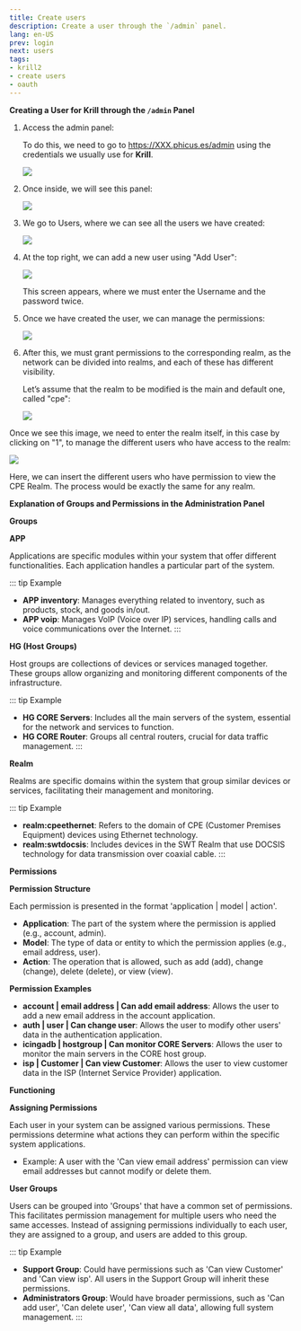 ```yaml
---
title: Create users
description: Create a user through the `/admin` panel.
lang: en-US
prev: login
next: users
tags:
- krill2
- create users
- oauth
---
```


**Creating a User for Krill through the `/admin` Panel**

1.  Access the admin panel:

    To do this, we need to go to <https://XXX.phicus.es/admin> using the credentials we usually use for **Krill**.

    ![](/img/admin-users/admin-login.png)

2.  Once inside, we will see this panel:

    ![](/img/admin-users/admin-menu.png)

3.  We go to Users, where we can see all the users we have created:

    ![](/img/admin-users/admin-users-list.png)

4.  At the top right, we can add a new user using "Add User":

    ![](/img/admin-users/admin-add-user.png)

    This screen appears, where we must enter the Username and the password twice.

5.  Once we have created the user, we can manage the permissions:

    ![](/img/admin-users/admin-change-user.png)

6.  After this, we must grant permissions to the corresponding realm, as the network can be divided into realms, and each of these has different visibility.

    Let’s assume that the realm to be modified is the main and default one, called "cpe":

    ![](/img/admin-users/admin-change-realm.png)

Once we see this image, we need to enter the realm itself, in this case by clicking on "1", to manage the different users who have access to the realm:

![](/img/admin-users/admin-users-realm.png)

Here, we can insert the different users who have permission to view the CPE Realm. The process would be exactly the same for any realm.

**Explanation of Groups and Permissions in the Administration Panel**

**Groups**

**APP**

Applications are specific modules within your system that offer different functionalities. Each application handles a particular part of the system.

::: tip Example   
 - **APP inventory**: Manages everything related to inventory, such as products, stock, and goods in/out.
  - **APP voip**: Manages VoIP (Voice over IP) services, handling calls and voice communications over the Internet.
:::

**HG (Host Groups)**

Host groups are collections of devices or services managed together. These groups allow organizing and monitoring different components of the infrastructure.

::: tip Example
 - **HG CORE Servers**: Includes all the main servers of the system, essential for the network and services to function.  
 - **HG CORE Router**: Groups all central routers, crucial for data traffic management.
:::

**Realm**

Realms are specific domains within the system that group similar devices or services, facilitating their management and monitoring.

::: tip Example
 - **realm:cpeethernet**: Refers to the domain of CPE (Customer Premises Equipment) devices using Ethernet technology.  
 - **realm:swtdocsis**: Includes devices in the SWT Realm that use DOCSIS technology for data transmission over coaxial cable.
:::

**Permissions**

**Permission Structure**

Each permission is presented in the format 'application | model | action'.  
 - **Application**: The part of the system where the permission is applied (e.g., account, admin).  
 - **Model**: The type of data or entity to which the permission applies (e.g., email address, user).  
 - **Action**: The operation that is allowed, such as add (add), change (change), delete (delete), or view (view).

**Permission Examples**

 - **account \| email address \| Can add email address**: Allows the user to add a new email address in the account application.  
 - **auth \| user \| Can change user**: Allows the user to modify other users' data in the authentication application.
 - **icingadb \| hostgroup \| Can monitor CORE Servers**: Allows the user to monitor the main servers in the CORE host group.  
 - **isp \| Customer \| Can view Customer**: Allows the user to view customer data in the ISP (Internet Service Provider) application.

**Functioning**

**Assigning Permissions**

Each user in your system can be assigned various permissions. These permissions determine what actions they can perform within the specific system applications.  
 - Example: A user with the 'Can view email address' permission can view email addresses but cannot modify or delete them.

**User Groups**

Users can be grouped into 'Groups' that have a common set of permissions. This facilitates permission management for multiple users who need the same accesses. Instead of assigning permissions individually to each user, they are assigned to a group, and users are added to this group.

::: tip Example
 - **Support Group**: Could have permissions such as 'Can view Customer' and 'Can view isp'. All users in the Support Group will inherit these permissions.  
 - **Administrators Group**: Would have broader permissions, such as 'Can add user', 'Can delete user', 'Can view all data', allowing full system management.
:::
